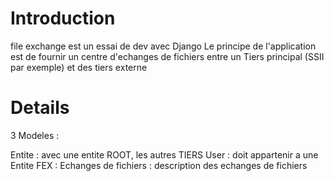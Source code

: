 # Introduction #

file exchange est un essai de dev avec Django
Le principe de l'application est de fournir un centre d'echanges
de fichiers entre un Tiers principal (SSII par exemple) et des tiers externe


# Details #

3 Modeles :

Entite : avec une entite ROOT, les autres TIERS
User : doit appartenir a une Entite
FEX : Echanges de fichiers : description des echanges de fichiers